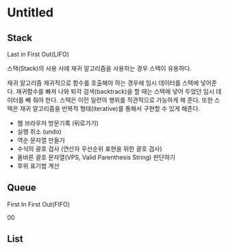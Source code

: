 # Untitled

## Stack

Last in First Out\(LIFO\)

스택\(Stack\)의 사용 사례 재귀 알고리즘을 사용하는 경우 스택이 유용하다.

재귀 알고리즘 재귀적으로 함수를 호출해야 하는 경우에 임시 데이터를 스택에 넣어준다. 재귀함수를 빠져 나와 퇴각 검색\(backtrack\)을 할 때는 스택에 넣어 두었던 임시 데이터를 빼 줘야 한다. 스택은 이런 일련의 행위를 직관적으로 가능하게 해 준다. 또한 스택은 재귀 알고리즘을 반복적 형태\(iterative\)를 통해서 구현할 수 있게 해준다.

* 웹 브라우저 방문기록 \(뒤로가기\)
* 실행 취소 \(undo\)
* 역순 문자열 만들기
* 수식의 괄호 검사 \(연산자 우선순위 표현을 위한 괄호 검사\)
* 올바른 괄호 문자열\(VPS, Valid Parenthesis String\) 판단하기
* 후위 표기법 계산

## Queue

First In First Out\(FIFO\)

00

## List

